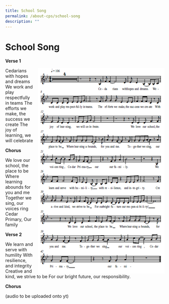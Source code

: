 ```yaml
---
title: School Song
permalink: /about-cps/school-song
description: ""
---
```

<h1><b>School Song</b></h1>


**Verse 1**

<img src="/images/School%20Song.png" style="width:400px;height:650px;margin-left:15px;" align = "right">

Cedarians with hopes and dreams
We work and play respectfully in teams
The efforts we make, the success we create
The joy of learning, we will celebrate


**Chorus**

We love our school, the place to be
Where learning abounds for you and me
Together we sing, our voices ring
Cedar Primary, Our family

**Verse 2**

We learn and serve with humility
With resilience, and integrity
Creative and kind, we strive to be
For our bright future, our responsibility.

**Chorus**

(audio to be uploaded onto yt)